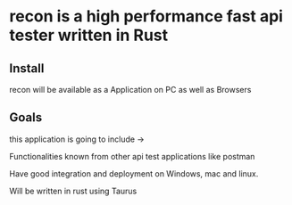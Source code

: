 # recon is a high performance fast api tester written in Rust

## Install
recon will be available as a Application on PC as well as Browsers


## Goals
this application is going to include ->

Functionalities known from other api test applications like postman

Have good integration and deployment on Windows, mac and linux.

Will be written in rust using Taurus 
